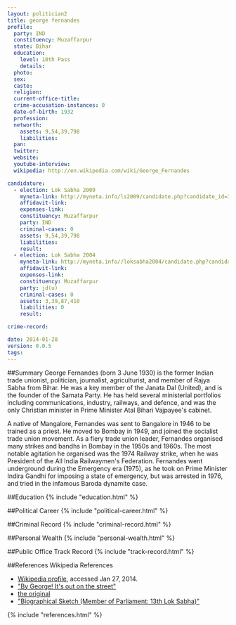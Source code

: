 ```yaml
---
layout: politician2
title: george fernandes
profile: 
  party: IND
  constituency: Muzaffarpur
  state: Bihar
  education: 
    level: 10th Pass
    details: 
  photo: 
  sex: 
  caste: 
  religion: 
  current-office-title: 
  crime-accusation-instances: 0
  date-of-birth: 1932
  profession: 
  networth: 
    assets: 9,54,39,798
    liabilities: 
  pan: 
  twitter: 
  website: 
  youtube-interview: 
  wikipedia: http://en.wikipedia.com/wiki/George_Fernandes

candidature: 
  - election: Lok Sabha 2009
    myneta-link: http://myneta.info/ls2009/candidate.php?candidate_id=3141
    affidavit-link: 
    expenses-link: 
    constituency: Muzaffarpur 
    party: IND
    criminal-cases: 0
    assets: 9,54,39,798
    liabilities: 
    result:  
  - election: Lok Sabha 2004
    myneta-link: http://myneta.info//loksabha2004/candidate.php?candidate_id=714
    affidavit-link: 
    expenses-link: 
    constituency: Muzaffarpur 
    party: jd(u)
    criminal-cases: 0
    assets: 3,39,87,410
    liabilities: 0
    result:  

crime-record: 

date: 2014-01-28
version: 0.0.5
tags: 
---
```

##Summary
George Fernandes (born 3 June 1930) is the former Indian trade unionist, politician, journalist, agriculturist, and member of Rajya Sabha from Bihar. He was a key member of the Janata Dal (United), and is the founder of the Samata Party. He has held several ministerial portfolios including communications, industry, railways, and defence, and was the only Christian minister in Prime Minister Atal Bihari Vajpayee's cabinet.

A native of Mangalore, Fernandes was sent to Bangalore in 1946 to be trained as a priest. He moved to Bombay in 1949, and joined the socialist trade union movement. As a fiery trade union leader, Fernandes organised many strikes and bandhs in Bombay in the 1950s and 1960s. The most notable agitation he organised was the 1974 Railway strike, when he was President of the All India Railwaymen's Federation. Fernandes went underground during the Emergency era (1975), as he took on Prime Minister Indira Gandhi for imposing a state of emergency, but was arrested in 1976, and tried in the infamous Baroda dynamite case.


##Education
{% include "education.html" %}


##Political Career
{% include "political-career.html" %}


##Criminal Record
{% include "criminal-record.html" %}


##Personal Wealth
{% include "personal-wealth.html" %}


##Public Office Track Record
{% include "track-record.html" %}


##References
Wikipedia References
- [Wikipedia profile]({{page.profile.wikipedia}}), accessed Jan 27, 2014.
- ["By George! It's out on the street"][wiki1]
- [the original][wiki2]
- ["Biographical Sketch (Member of Parliament: 13th Lok Sabha)"][wiki3]

[wiki1]: http://www.webcitation.org/query?url=http%3A%2F%2Fwww.mid-day.com%2Fnews%2F2010%2Fjul%2F010710-Catfight-George-Fernandes-property-Jaya-Jaitley.htm&date=2012-03-02
[wiki2]: http://www.mid-day.com/news/2010/jul/010710-Catfight-George-Fernandes-property-Jaya-Jaitley.htm
[wiki3]: http://www.parliamentofindia.nic.in/ls/lok13/biodata/13BI34.htm


{% include "references.html" %}